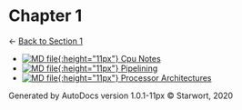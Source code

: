 # Chapter 1

← [Back to Section 1](..)

- [![MD file](https://img.icons8.com/windows/512/4a90e2/regular-document.png){:height="11px"} Cpu Notes](cpu_notes.html)
- [![MD file](https://img.icons8.com/windows/512/4a90e2/regular-document.png){:height="11px"} Pipelining](pipelining.html)
- [![MD file](https://img.icons8.com/windows/512/4a90e2/regular-document.png){:height="11px"} Processor Architectures](processor_architectures.html)

Generated by AutoDocs version 1.0.1-11px © Starwort, 2020
